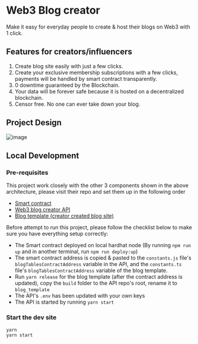 # Web3 Blog creator

Make it easy for everyday people to create & host their blogs on Web3 with 1 click. 

## Features for creators/influencers

1. Create blog site easily with just a few clicks.
2. Create your exclusive membership subscriptions with a few clicks, payments will be handled by smart contract transparently.
3. 0 downtime guaranteed by the Blockchain.
4. Your data will be forever safe because it is hosted on a decentralized blockchain.
5. Censor free. No one can ever take down your blog.

## Project Design

![image](https://github.com/ychenz/web3-blog-creator/assets/10768904/732ea363-d3d9-4d17-8b96-689b1d7385f0)

## Local Development

### Pre-requisites

This project work closely with the other 3 components shown in the above architecture, please visit their repo and set them up in the following order

- [Smart contract](https://github.com/ychenz/web3-blog-creator-tables-contract)
- [Web3 blog creator API](https://github.com/ychenz/web3-blog-creator-api)
- [Blog template (creator created blog site)](https://github.com/ychenz/web3-fvm-blog-template)

Before attempt to run this project, please follow the checklist below to make sure you have everything setup correctly:
- The Smart contract deployed on local hardhat node (By running `npm run up` and in another terminal, run `npm run deploy:up`)
- The smart contract address is copied & pasted to the `constants.js` file's `blogTablesContractAddress` variable in the API, and the `constants.ts` file's `blogTablesContractAddress` variable of the blog template.
- Run `yarn release` for the blog template (after the contract address is updated), copy the `build` folder to the API repo's root, rename it to `blog_template`
- The API's `.env` has been updated with your own keys
- The API is started by running `yarn start`

### Start the dev site

```
yarn
yarn start
```

